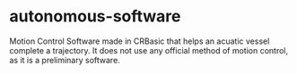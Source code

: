# autonomous-software
Motion Control Software made in CRBasic that helps an acuatic vessel complete a trajectory. It does not use any official method of motion control, as it is a preliminary software. 

